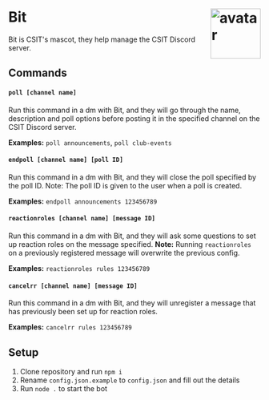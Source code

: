 # Bit <img width="100" align="right" src="https://raw.githack.com/csitsociety/bit-bot/master/avatar.png" alt="avatar">

Bit is CSIT's mascot, they help manage the CSIT Discord server.

## Commands

#### `poll [channel name]`

Run this command in a dm with Bit, and they will go through the name, description and poll options before posting it in the specified channel on the CSIT Discord server.

**Examples:**
`poll announcements`, `poll club-events`

#### `endpoll [channel name] [poll ID]`

Run this command in a dm with Bit, and they will close the poll specified by the poll ID. Note: The poll ID is given to the user when a poll is created.

**Examples:**
`endpoll announcements 123456789`

#### `reactionroles [channel name] [message ID]`

Run this command in a dm with Bit, and they will ask some questions to set up reaction roles on the message specified. **Note:** Running `reactionroles` on a previously registered message will overwrite the previous config.

**Examples:**
`reactionroles rules 123456789`

#### `cancelrr [channel name] [message ID]`

Run this command in a dm with Bit, and they will unregister a message that has previously been set up for reaction roles.

**Examples:**
`cancelrr rules 123456789`

## Setup

1. Clone repository and run `npm i`
2. Rename `config.json.example` to `config.json` and fill out the details
3. Run `node .` to start the bot
